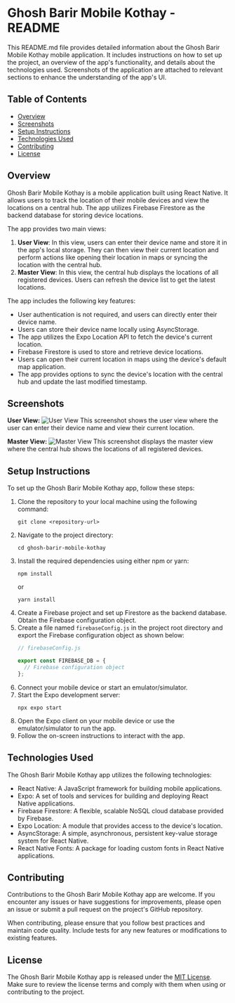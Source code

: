 # Ghosh Barir Mobile Kothay - README

This README.md file provides detailed information about the Ghosh Barir Mobile Kothay mobile application. It includes instructions on how to set up the project, an overview of the app's functionality, and details about the technologies used. Screenshots of the application are attached to relevant sections to enhance the understanding of the app's UI.

## Table of Contents
- [Overview](#overview)
- [Screenshots](#screenshots)
- [Setup Instructions](#setup-instructions)
- [Technologies Used](#technologies-used)
- [Contributing](#contributing)
- [License](#license)

## Overview

Ghosh Barir Mobile Kothay is a mobile application built using React Native. It allows users to track the location of their mobile devices and view the locations on a central hub. The app utilizes Firebase Firestore as the backend database for storing device locations.

The app provides two main views:
1. **User View**: In this view, users can enter their device name and store it in the app's local storage. They can then view their current location and perform actions like opening their location in maps or syncing the location with the central hub.
2. **Master View**: In this view, the central hub displays the locations of all registered devices. Users can refresh the device list to get the latest locations.

The app includes the following key features:
- User authentication is not required, and users can directly enter their device name.
- Users can store their device name locally using AsyncStorage.
- The app utilizes the Expo Location API to fetch the device's current location.
- Firebase Firestore is used to store and retrieve device locations.
- Users can open their current location in maps using the device's default map application.
- The app provides options to sync the device's location with the central hub and update the last modified timestamp.

## Screenshots

**User View:**
![User View](screenshots/user_view.png)
This screenshot shows the user view where the user can enter their device name and view their current location.

**Master View:**
![Master View](screenshots/master_view.png)
This screenshot displays the master view where the central hub shows the locations of all registered devices.

## Setup Instructions

To set up the Ghosh Barir Mobile Kothay app, follow these steps:

1. Clone the repository to your local machine using the following command:
   ```
   git clone <repository-url>
   ```
2. Navigate to the project directory:
   ```
   cd ghosh-barir-mobile-kothay
   ```
3. Install the required dependencies using either npm or yarn:
   ```
   npm install
   ```
   or
   ```
   yarn install
   ```
4. Create a Firebase project and set up Firestore as the backend database. Obtain the Firebase configuration object.
5. Create a file named `firebaseConfig.js` in the project root directory and export the Firebase configuration object as shown below:
   ```javascript
   // firebaseConfig.js

   export const FIREBASE_DB = {
     // Firebase configuration object
   };
   ```
6. Connect your mobile device or start an emulator/simulator.
7. Start the Expo development server:
   ```
   npx expo start
   ```
8. Open the Expo client on your mobile device or use the emulator/simulator to run the app.
9. Follow the on-screen instructions to interact with the app.

## Technologies Used

The Ghosh Barir Mobile Kothay app utilizes the following technologies:

- React Native: A JavaScript framework for building mobile applications.
- Expo: A set of tools and services for building and deploying React Native applications.
- Firebase Firestore: A flexible, scalable NoSQL cloud database provided by Firebase.
- Expo Location: A module that provides access to the device's location.
- AsyncStorage: A simple, asynchronous, persistent key-value storage system for React Native.
- React Native Fonts: A package for loading custom fonts in React Native applications.

## Contributing

Contributions to the Ghosh Barir Mobile Kothay app are welcome. If you encounter any issues or have suggestions for improvements, please open an issue or submit a pull request on the project's GitHub repository.

When contributing, please ensure that you follow best practices and maintain code quality. Include tests for any new features or modifications to existing features.

## License

The Ghosh Barir Mobile Kothay app is released under the [MIT License](LICENSE). Make sure to review the license terms and comply with them when using or contributing to the project.
